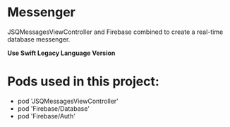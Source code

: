 # Messenger
JSQMessagesViewController and Firebase combined to create a real-time database messenger.


**Use Swift Legacy Language Version**

# Pods used in this project:
* pod 'JSQMessagesViewController'
* pod 'Firebase/Database'
* pod 'Firebase/Auth'
